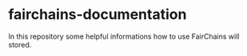 # fairchains-documentation
In this repository some helpful informations how to use FairChains will stored. 
